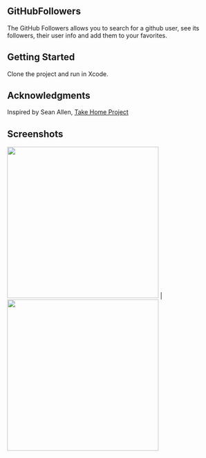 ## GitHubFollowers 

The GitHub Followers allows you to search for a github user, see its followers, their user info and add them to your favorites.

## Getting Started

Clone the project and run in Xcode.

## Acknowledgments

Inspired by Sean Allen, [Take Home Project](https://seanallen.teachable.com/)

## Screenshots

<img src="https://user-images.githubusercontent.com/6517225/74361191-2276c700-4dcf-11ea-99cb-b1cf769bb540.png" width="350"> |  <img src="https://user-images.githubusercontent.com/6517225/74361213-2c98c580-4dcf-11ea-8f90-3fddca8e3e8e.png" width="350">
